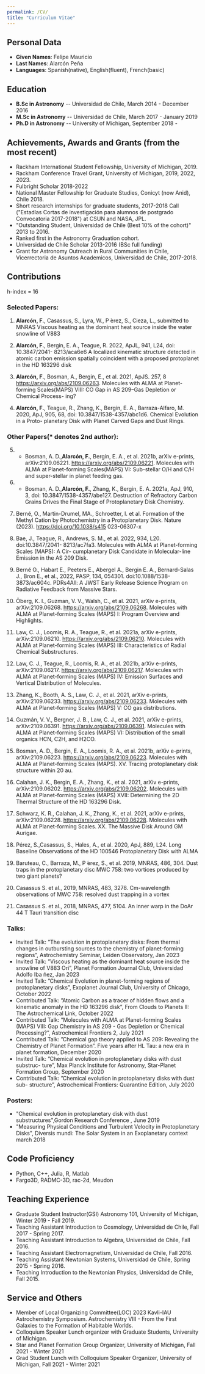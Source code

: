 ```yaml
---
permalink: /CV/
title: "Curriculum Vitae"
---
```



## Personal Data

 - **Given Names**: Felipe Mauricio
 - **Last Names**: Alarcón Peña
 - **Languages**: Spanish(native), English(fluent), French(basic)

## Education

 - **B.Sc in Astronomy** -- Universidad de Chile, March 2014 - December 2016
 - **M.Sc in Astronomy** -- Universidad de Chile, March 2017 - January 2019
 - **Ph.D in Astronomy** -- University of Michigan, September 2018 -

## Achievements, Awards and Grants (from the most recent)

 - Rackham International Student Fellowship, University of Michigan, 2019.
 - Rackham Conference Travel Grant, University of Michigan, 2019, 2022, 2023.
 - Fulbright Scholar 2018-2022
 - National Master Fellowship for Graduate Studies, Conicyt (now Anid), Chile 2018.
 - Short research internships for graduate students, 2017-2018 Call ("Estadías Cortas de investigación para alumnos de postgrado Convocatoria 2017-2018") at CSUN and NASA, JPL.
 - "Outstanding Student, Universidad de Chile (Best 10\% of the cohort)" 2013 to 2016.
 - Ranked first in the Astronomy Graduation cohort.
 - Universidad de Chile Scholar 2013-2016 (BSc full funding)
 - Grant for Astronomy Outreach in Rural Communities in Chile, Vicerrectoria
de Asuntos Academicos, Universidad de Chile, 2017-2018.

## Contributions

h-index = 16

### Selected Papers: 

1. **Alarcón, F.**, Casassus, S., Lyra, W., P ́erez, S., Cieza, L., submitted to MNRAS
Viscous heating as the dominant heat source inside the water snowline of V883

2. **Alarcón, F.**, Bergin, E. A., Teague, R. 2022, ApJL, 941, L24, doi: 10.3847/2041-
8213/aca6e6 A localized kinematic structure detected in atomic carbon emission
spatially coincident with a proposed protoplanet in the HD 163296 disk

3. **Alarcón, F.**, Bosman, A., Bergin, E., et al. 2021, ApJS. 257, 8
https://arxiv.org/abs/2109.06263. Molecules with ALMA at Planet-forming
Scales(MAPS) VIII: CO Gap in AS 209–Gas Depletion or Chemical Process-
ing?

4. **Alarcón, F.**, Teague, R., Zhang, K., Bergin, E. A., Barraza-Alfaro, M. 2020,
ApJ, 905, 68, doi: 10.3847/1538-4357/abc1d6. Chemical Evolution in a Proto-
planetary Disk with Planet Carved Gaps and Dust Rings.



### Other Papers(* denotes 2nd author):

5. * Bosman, A. D.,**Alarcón, F.**, Bergin, E. A., et al. 2021b, arXiv e-prints,
arXiv:2109.06221. https://arxiv.org/abs/2109.06221. Molecules with ALMA at
Planet-forming Scales(MAPS) VI: Sub-stellar O/H and C/H and super-stellar
in planet feeding gas.

6. * Bosman, A. D.,**Alarcón, F.**, Zhang, K., Bergin, E. A. 2021a, ApJ, 910,
3, doi: 10.3847/1538-4357/abe127. Destruction of Refractory Carbon Grains
Drives the Final Stage of Protoplanetary Disk Chemistry.

7. Berné, O., Martin-Drumel, MA., Schroetter, I. et al. Formation of the Methyl
Cation by Photochemistry in a Protoplanetary Disk. Nature (2023). https://doi.org/10.1038/s415
023-06307-x
   
9. Bae, J., Teague, R., Andrews, S. M., et al. 2022, 934, L20. doi:10.3847/2041-
8213/ac7fa3. Molecules with ALMA at Planet-forming Scales (MAPS): A Cir-
cumplanetary Disk Candidate in Molecular-line Emission in the AS 209 Disk.

10. Berné O., Habart  ́E., Peeters E., Abergel A., Bergin E. A., Bernard-Salas
J., Bron E., et al., 2022, PASP, 134, 054301. doi:10.1088/1538-3873/ac604c.
PDRs4All: A JWST Early Release Science Program on Radiative Feedback
from Massive Stars.

11. Öberg, K. I., Guzman, V. V., Walsh, C., et al. 2021, arXiv e-prints,
arXiv:2109.06268. https://arxiv.org/abs/2109.06268. Molecules with ALMA at
Planet-forming Scales (MAPS) I: Program Overview and Highlights.

12. Law, C. J., Loomis, R. A., Teague, R., et al. 2021a, arXiv e-prints, arXiv:2109.06210.
https://arxiv.org/abs/2109.06210. Molecules with ALMA at Planet-forming
Scales (MAPS) III: Characteristics of Radial Chemical Substructures.

13. Law, C. J., Teague, R., Loomis, R. A., et al. 2021b, arXiv e-prints, arXiv:2109.06217.
https://arxiv.org/abs/2109.06217. Molecules with ALMA at Planet-forming
Scales (MAPS) IV: Emission Surfaces and Vertical Distribution of Molecules.

14. Zhang, K., Booth, A. S., Law, C. J., et al. 2021, arXiv e-prints, arXiv:2109.06233.
https://arxiv.org/abs/2109.06233. Molecules with ALMA at Planet-forming
Scales (MAPS) V: CO gas distributions.

15. Guzmán, V. V., Bergner, J. B., Law, C. J., et al. 2021, arXiv e-prints,
arXiv:2109.06391.
https://arxiv.org/abs/2109.06391. Molecules with ALMA at Planet-forming
Scales (MAPS) VI: Distribution of the small organics HCN, C2H, and H2CO.

16. Bosman, A. D., Bergin, E. A., Loomis, R. A., et al. 2021b, arXiv e-prints,
arXiv:2109.06223.
https://arxiv.org/abs/2109.06223. Molecules with ALMA at Planet-forming
Scales (MAPS). XV. Tracing protoplanetary disk structure within 20 au.

17. Calahan, J. K., Bergin, E. A., Zhang, K., et al. 2021, arXiv e-prints, arXiv:2109.06202.
https://arxiv.org/abs/2109.06202. Molecules with ALMA at Planet-forming
Scales (MAPS) XVII: Determining the 2D Thermal Structure of the HD 163296
Disk.

18. Schwarz, K. R., Calahan, J. K., Zhang, K., et al. 2021, arXiv e-prints, arXiv:2109.06228.
https://arxiv.org/abs/2109.06228. Molecules with ALMA at Planet-forming
Scales. XX. The Massive Disk Around GM Aurigae.

19. Pérez, S.,Casassus, S., Hales, A., et al. 2020, ApJ, 889, L24. Long Baseline
Observations of the HD 100546 Protoplanetary Disk with ALMA

20. Baruteau, C., Barraza, M., P ́erez, S., et al. 2019, MNRAS, 486, 304. Dust
traps in the protoplanetary disc MWC 758: two vortices produced by two giant
planets?

21. Casassus S. et al., 2019, MNRAS, 483, 3278. Cm-wavelength observations of
MWC 758: resolved dust trapping in a vortex

22. Casassus S. et al., 2018, MNRAS, 477, 5104. An inner warp in the DoAr 44 T
Tauri transition disc

### Talks:

- Invited Talk: ”The evolution in protoplanetary disks: From thermal changes in
outbursting sources to the chemistry of planet-forming regions”, Astrochemistry
Seminar, Leiden Observatory, Jan 2023
- Invited Talk: ”Viscous heating as the dominant heat source inside the snowline
of V883 Ori”, Planet Formation Journal Club, Universidad Adolfo Iba ̃nez, Jan
2023
- Invited Talk: ”Chemical Evolution in planet-forming regions of protoplanetary
disks”, Exoplanet Journal Club, University of Chicago, October 2022
- Contributed Talk: ”Atomic Carbon as a tracer of hidden flows and a kinematic
anomaly in the HD 163296 disk”, From Clouds to Planets II: The Astrochemical
Link, October 2022
- Contributed Talk: ”Molecules with ALMA at Planet-forming Scales (MAPS)
VIII: Gap Chemistry in AS 209 - Gas Depletion or Chemical Processing?”,
Astrochemical Frontiers 2, July 2021
- Contributed Talk: ”Chemical gap theory applied to AS 209: Revealing the
Chemistry of Planet Formation”. Five years after HL Tau: a new era in planet
formation, December 2020
- Invited Talk: ”Chemical evolution in protoplanetary disks with dust substruc-
ture”, Max Planck Institute for Astronomy, Star-Planet Formation Group,
September 2020
- Contributed Talk: ”Chemical evolution in protoplanetary disks with dust sub-
structure”, Astrochemical Frontiers: Quarantine Edition, July 2020


### Posters:

 - "Chemical evolution in protoplanetary disk with dust substructures",Gordon Research Conference , June 2019
 - "Measuring Physical Conditions and Turbulent Velocity in Protoplanetary Disks", Diversis mundi: The Solar System in an Exoplanetary context march 2018

## Code Proficiency

- Python, C++, Julia, R, Matlab
- Fargo3D, RADMC-3D, rac-2d, Meudon

## Teaching Experience

 - Graduate Student Instructor(GSI) Astronomy 101, University of Michigan, Winter 2019 - Fall 2019.
 - Teaching Assistant Introduction to Cosmology, Universidad de Chile, Fall 2017 - Spring 2017.
 - Teaching Assistant Introduction to Algebra, Universidad de Chile, Fall 2016.
 - Teaching Assistant Electromagnetism, Universidad de Chile, Fall 2016.
 - Teaching Assistant Newtonian Systems, Universidad de Chile, Spring 2015 - Spring 2016.
 - Teaching Introduction to the Newtonian Physics, Universidad de Chile, Fall 2015.

## Service and Others

 - Member of Local Organizing Committee(LOC) 2023 Kavli-IAU Astrochemistry
 Symposium. Astrochemistry VIII - From the First Galaxies to the Formation
 of Habitable Worlds.
 - Colloquium Speaker Lunch organizer with Graduate Students, University of
Michigan.
 - Star and Planet Formation Group Organizer, University of Michigan, Fall 2021 - Winter 2021
 - Grad Student Lunch with Colloquium Speaker Organizer, University of Michigan, Fall 2021 - Winter 2021
 
 
